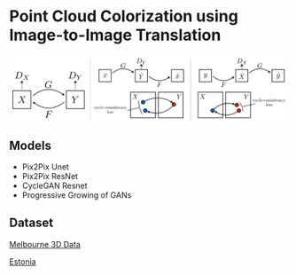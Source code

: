 # Point Cloud Colorization using Image-to-Image Translation

![CycleGAN](cyclegan.png)

## Models
- Pix2Pix Unet
- Pix2Pix ResNet
- CycleGAN Resnet
- Progressive Growing of GANs

## Dataset
[Melbourne 3D Data](https://data.melbourne.vic.gov.au/explore/dataset/city-of-melbourne-3d-point-cloud-2018/)

[Estonia](https://geoportaal.maaamet.ee/eng/Maps-and-Data/Elevation-data/Download-Elevation-Data-p664.html)
